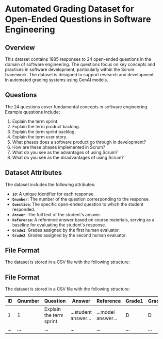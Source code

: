 # **Automated Grading Dataset for Open-Ended Questions in Software Engineering**

## **Overview**
This dataset contains 1885 responses to 24 open-ended questions in the domain of software engineering. The questions focus on key concepts and practices in software development, particularly within the Scrum framework. The dataset is designed to support research and development in automated grading systems using GenAI models.

## **Questions**
The 24 questions cover fundamental concepts in software engineering. Example questions include:
1. Explain the term sprint.
2. Explain the term product backlog.
3. Explain the term sprint backlog.
4. Explain the term user story.
5. What phases does a software product go through in development?
6. How are these phases implemented in Scrum?
7. What do you see as the advantages of using Scrum?
8. What do you see as the disadvantages of using Scrum?


## **Dataset Attributes**
The dataset includes the following attributes:
- **`ID`**: A unique identifier for each response.
- **`Qnumber`**: The number of the question corresponding to the response.
- **`Question`**: The specific open-ended question to which the student responded.
- **`Answer`**: The full text of the student's answer.
- **`Reference`**: A reference answer based on course materials, serving as a baseline for evaluating the student's response.
- **`Grade1`**: Grades assigned by the first human evaluator.
- **`Grade2`**: Grades assigned by the second human evaluator.

## **File Format**
The dataset is stored in a CSV file with the following structure:
## File Format

The dataset is stored in a CSV file with the following structure:

| ID   | Qnumber | Question                | Answer             | Reference         | Grade1 | Grade2 |
|------|---------|-------------------------|--------------------|-------------------|------------------|------------------|
| 1    | 1       | Explain the term sprint | ...student answer... | ...model answer... | D               | D              |
| ...  | ...     | ...                     | ...                | ...               | ...              | ...              |
